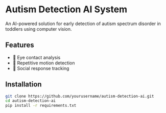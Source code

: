 # Autism Detection AI System

An AI-powered solution for early detection of autism spectrum disorder in toddlers using computer vision.

## Features
- 👀 Eye contact analysis
- 🤲 Repetitive motion detection
- 👋 Social response tracking

## Installation
```bash
git clone https://github.com/yourusername/autism-detection-ai.git
cd autism-detection-ai
pip install -r requirements.txt
